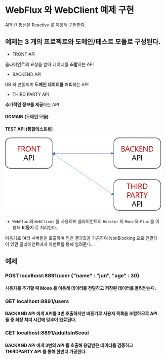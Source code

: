 # WebFlux 와 WebClient 예제 구현
 
API 간 통신을 Reactive 를 이용해 구현한다.<br>

## 예제는 3 개의 프로젝트와 도메인/테스트 모듈로 구성된다.
- FRONT API<br>

클라이언트의 요청을 받아 데이터를 **조합**하는 API

- BACKEND API<br>

DB 와 연동되며 **도메인 데이터를 처리**하는 API

- THIRD PARTY API<br>

**추가적인 정보를 제공**하는 API

#### DOMAIN (도메인 모듈)
#### TEST API (통합테스트용)

![API 서버 간 통신](/resource/image/api.png)

- `WebFlux` 와 `WebClient` 를 사용하며 클라이언트의  `Reactor` 의 `Mono` 와 `Flux` 를 이용해 **비동기** 로 처리한다.

비동기로 여러 서버들을 호출하며 얻은 결과값을 가공하여 NonBlocking 으로 연결되어 있던 클라이언트에게 이벤트를 통해 알려준다.

## 예제

### POST localhost:8891/user {"name" : "jun", "age" : 30}
#### 사용자를 추가할 때 Mono 를 이용해 데이터를 전달하고 저장된 데이터를 돌려받는다.

### GET localhost:8891/users
#### BACKAND API 에게 API를 3번 호출하지만 비동기로 사용자 목록을 조합하므로 API 들 중 최장 처리 시간에 맞추어 완료된다.

### GET localhost:8891/adultsInSeoul
#### BACKAND API 에게 3번의 API 를 호출해 응답받은 데이터를 검증하고 THIRDPARTY API 를 통해 한번더 가공한다.
